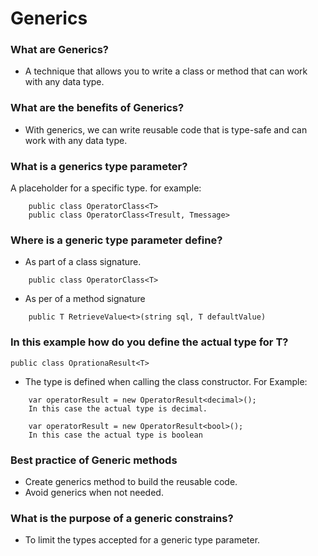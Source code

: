 # Generics

### What are Generics?
- A technique that allows you to write a class or method that can work with any data type.

### What are the benefits of Generics?
- With generics, we can write reusable code that is type-safe and can work with any data type.

### What is a generics type parameter?
A placeholder for a specific type. for example:
```
	public class OperatorClass<T>
	public class OperatorClass<Tresult, Tmessage>
```
### Where is a generic type parameter define? 
- As part of a class signature.
```
	public class OperatorClass<T>
```
- As per of a method signature
```
	public T RetrieveValue<t>(string sql, T defaultValue)
```

### In this example how do you define the actual type for T?
```public class OprationaResult<T>```
- The type is defined when calling the class constructor. For Example:
```
	var operatorResult = new OperatorResult<decimal>(); 
	In this case the actual type is decimal.
	
	var operatorResult = new OperatorResult<bool>(); 
	In this case the actual type is boolean
```
### Best practice of Generic methods
- Create generics method to build the reusable code.
- Avoid generics when not needed.

### What is the purpose of a generic constrains?
- To limit the types accepted for a generic type parameter.
